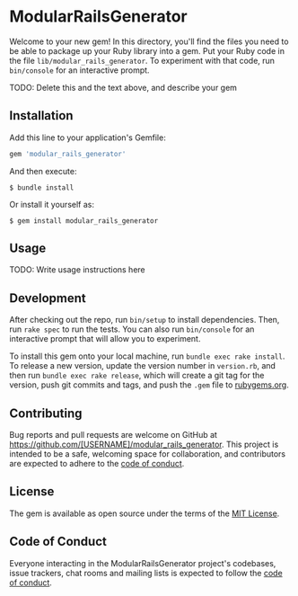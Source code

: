 # ModularRailsGenerator

Welcome to your new gem! In this directory, you'll find the files you need to be able to package up your Ruby library into a gem. Put your Ruby code in the file `lib/modular_rails_generator`. To experiment with that code, run `bin/console` for an interactive prompt.

TODO: Delete this and the text above, and describe your gem

## Installation

Add this line to your application's Gemfile:

```ruby
gem 'modular_rails_generator'
```

And then execute:

    $ bundle install

Or install it yourself as:

    $ gem install modular_rails_generator

## Usage

TODO: Write usage instructions here

## Development

After checking out the repo, run `bin/setup` to install dependencies. Then, run `rake spec` to run the tests. You can also run `bin/console` for an interactive prompt that will allow you to experiment.

To install this gem onto your local machine, run `bundle exec rake install`. To release a new version, update the version number in `version.rb`, and then run `bundle exec rake release`, which will create a git tag for the version, push git commits and tags, and push the `.gem` file to [rubygems.org](https://rubygems.org).

## Contributing

Bug reports and pull requests are welcome on GitHub at https://github.com/[USERNAME]/modular_rails_generator. This project is intended to be a safe, welcoming space for collaboration, and contributors are expected to adhere to the [code of conduct](https://github.com/[USERNAME]/modular_rails_generator/blob/master/CODE_OF_CONDUCT.md).


## License

The gem is available as open source under the terms of the [MIT License](https://opensource.org/licenses/MIT).

## Code of Conduct

Everyone interacting in the ModularRailsGenerator project's codebases, issue trackers, chat rooms and mailing lists is expected to follow the [code of conduct](https://github.com/[USERNAME]/modular_rails_generator/blob/master/CODE_OF_CONDUCT.md).
